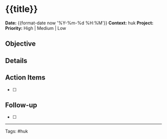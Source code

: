 # {{title}}

**Date:** {{format-date now '%Y-%m-%d %H:%M'}}
**Context:** huk
**Project:**
**Priority:** High | Medium | Low

## Objective

## Details

## Action Items
- [ ]

## Follow-up
- [ ]

---
Tags: #huk
